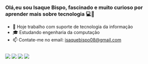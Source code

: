 ### Olá,eu sou Isaque Bispo, fascinado e muito curioso por aprender mais sobre tecnologia 💻👋
 
- 👜 Hoje trabalho com suporte de tecnologia da informação
- 🎓 Estudando engenharia da computação
-  📫 Contate-me no email: isaquebispo08@gmail.com

  ##
<div> 
  <a href="https://instagram.com/isaquebispoo" target="_blank"><img src="https://img.shields.io/badge/-Instagram-%23E4405F?style=for-the-badge&logo=instagram&logoColor=white" target="_blank"></a>
  <a href = "mailto:isaquebispo08@gmail.com.com"><img src="https://img.shields.io/badge/-Gmail-%23333?style=for-the-badge&logo=gmail&logoColor=white" target="_blank"></a>
 <a href="https://www.linkedin.com/in/isaque-bispo-2631b520b" target="_blank"><img src="https://img.shields.io/badge/-LinkedIn-%230077B5?style=for-the-badge&logo=linkedin&logoColor=white" target="_blank"></a> 
 <a href="https://wa.me/5513988624644" target="_blank"><img src= "https://img.shields.io/badge/WhatsApp-25D366?style=for-the-badge&logo=whatsapp&logoColor=white"
</div>
